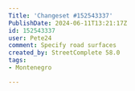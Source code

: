 ```yaml
---
Title: 'Changeset #152543337'
PublishDate: 2024-06-11T13:21:17Z
id: 152543337
user: Pete24
comment: Specify road surfaces
created_by: StreetComplete 58.0
tags:
- Montenegro

---
```

